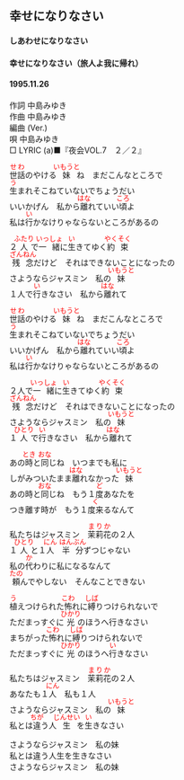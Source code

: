 <style type="text/css">
	ruby{
	    ruby-position: over;
	}
	ruby > rt{font-size: 12px;color:red;}
	p{font:16px;font-size: '楷体'}
</style>
## 幸せになりなさい
#### しあわせになりなさい
#### 幸せになりなさい（旅人よ我に帰れ）
#### 1995.11.26

作詞     中島みゆき　　　　　   
作曲      中島みゆき  　　　   
編曲 (Ver.) 　　　　　    
唄     中島みゆき    
□ LYRIC (a)■『夜会VOL.7　２／２』  
  
<ruby><rb>世話</rb><rp>(</rp><rt>せわ</rt><rp>)</rp></ruby>のやける<ruby><rb>妹</rb><rp>(</rp><rt>いもうと</rt><rp>)</rp></ruby>ね　まだこんなところで  
<ruby><rb>生</rb><rp>(</rp><rt>う</rt><rp>)</rp></ruby>まれそこねていないでちょうだい  
いいかげん　私から<ruby><rb>離</rb><rp>(</rp><rt>はな</rt><rp>)</rp></ruby>れていい<ruby><rb>頃</rb><rp>(</rp><rt>ころ</rt><rp>)</rp></ruby>よ  
私は<ruby><rb>行</rb><rp>(</rp><rt>い</rt><rp>)</rp></ruby>かなけりゃならないところがあるの  
  
２<ruby><rb>人</rb><rp>(</rp><rt>ふたり</rt><rp>)</rp></ruby>で<ruby><rb>一緒</rb><rp>(</rp><rt>いっしょ</rt><rp>)</rp></ruby>に<ruby><rb>生</rb><rp>(</rp><rt>い</rt><rp>)</rp></ruby>きてゆく<ruby><rb>約束</rb><rp>(</rp><rt>やくそく</rt><rp>)</rp></ruby>  
<ruby><rb>残念</rb><rp>(</rp><rt>ざんねん</rt><rp>)</rp></ruby>だけど　それはできないことになったの  
さようならジャスミン　私の<ruby><rb>妹</rb><rp>(</rp><rt>いもうと</rt><rp>)</rp></ruby>  
１人で<ruby><rb>行</rb><rp>(</rp><rt>い</rt><rp>)</rp></ruby>きなさい　私から<ruby><rb>離</rb><rp>(</rp><rt>はな</rt><rp>)</rp></ruby>れて  
  
<ruby><rb>世話</rb><rp>(</rp><rt>せわ</rt><rp>)</rp></ruby>のやける<ruby><rb>妹</rb><rp>(</rp><rt>いもうと</rt><rp>)</rp></ruby>ね　まだこんなところで  
<ruby><rb>生</rb><rp>(</rp><rt>う</rt><rp>)</rp></ruby>まれそこねていないでちょうだい  
いいかげん　私から<ruby><rb>離</rb><rp>(</rp><rt>はな</rt><rp>)</rp></ruby>れていい<ruby><rb>頃</rb><rp>(</rp><rt>ころ</rt><rp>)</rp></ruby>よ  
私は<ruby><rb>行</rb><rp>(</rp><rt>い</rt><rp>)</rp></ruby>かなけりゃならないところがあるの  
  
２人で<ruby><rb>一緒</rb><rp>(</rp><rt>いっしょ</rt><rp>)</rp></ruby>に<ruby><rb>生</rb><rp>(</rp><rt>い</rt><rp>)</rp></ruby>きてゆく<ruby><rb>約束</rb><rp>(</rp><rt>やくそく</rt><rp>)</rp></ruby>  
<ruby><rb>残念</rb><rp>(</rp><rt>ざんねん</rt><rp>)</rp></ruby>だけど　それはできないことになったの  
さようならジャスミン　私の<ruby><rb>妹</rb><rp>(</rp><rt>いもうと</rt><rp>)</rp></ruby>  
１<ruby><rb>人</rb><rp>(</rp><rt>ひとり</rt><rp>)</rp></ruby>で<ruby><rb>行</rb><rp>(</rp><rt>い</rt><rp>)</rp></ruby>きなさい　私から<ruby><rb>離</rb><rp>(</rp><rt>はな</rt><rp>)</rp></ruby>れて  
  
あの<ruby><rb>時</rb><rp>(</rp><rt>とき</rt><rp>)</rp></ruby>と<ruby><rb>同</rb><rp>(</rp><rt>おな</rt><rp>)</rp></ruby>じね　いつまでも私に  
しがみついたまま<ruby><rb>離</rb><rp>(</rp><rt>はな</rt><rp>)</rp></ruby>れなかった<ruby><rb>妹</rb><rp>(</rp><rt>いもうと</rt><rp>)</rp></ruby>  
あの時と<ruby><rb>同</rb><rp>(</rp><rt>おな</rt><rp>)</rp></ruby>じね　もう１<ruby><rb>度</rb><rp>(</rp><rt>ど</rt><rp>)</rp></ruby>あなたを  
つき離す時が　もう１<ruby><rb>度来</rb><rp>(</rp><rt>く</rt><rp>)</rp></ruby>るなんて  
  
私たちはジャスミン　<ruby><rb>茉莉花</rb><rp>(</rp><rt>まりか</rt><rp>)</rp></ruby>の２人  
１<ruby><rb>人</rb><rp>(</rp><rt>ひとり</rt><rp>)</rp></ruby>と１<ruby><rb>人</rb><rp>(</rp><rt>にん</rt><rp>)</rp></ruby>　<ruby><rb>半分</rb><rp>(</rp><rt>はんぶん</rt><rp>)</rp></ruby>ずつじゃない  
私の<ruby><rb>代</rb><rp>(</rp><rt>か</rt><rp>)</rp></ruby>わりに私になるなんて  
<ruby><rb>頼</rb><rp>(</rp><rt>たの</rt><rp>)</rp></ruby>んでやしない　そんなことできない  
  
<ruby><rb>植</rb><rp>(</rp><rt>う</rt><rp>)</rp></ruby>えつけられた<ruby><rb>怖</rb><rp>(</rp><rt>こわ</rt><rp>)</rp></ruby>れに<ruby><rb>縛</rb><rp>(</rp><rt>しば</rt><rp>)</rp></ruby>りつけられないで  
ただまっすぐに<ruby><rb>光</rb><rp>(</rp><rt>ひかり</rt><rp>)</rp></ruby>のほうへ行きなさい  
まちがった<ruby><rb>怖</rb><rp>(</rp><rt>こわ</rt><rp>)</rp></ruby>れに<ruby><rb>縛</rb><rp>(</rp><rt>しば</rt><rp>)</rp></ruby>りつけられないで  
ただまっすぐに<ruby><rb>光</rb><rp>(</rp><rt>ひかり</rt><rp>)</rp></ruby>のほうへ<ruby><rb>行</rb><rp>(</rp><rt>い</rt><rp>)</rp></ruby>きなさい  
  
私たちはジャスミン　<ruby><rb>茉莉花</rb><rp>(</rp><rt>まりか</rt><rp>)</rp></ruby>の２人  
あなたも１<ruby><rb>人</rb><rp>(</rp><rt>にん</rt><rp>)</rp></ruby>　私も１人  
さようならジャスミン　私の<ruby><rb>妹</rb><rp>(</rp><rt>いもうと</rt><rp>)</rp></ruby>  
私とは<ruby><rb>違</rb><rp>(</rp><rt>ちが</rt><rp>)</rp></ruby>う人<ruby><rb>生</rb><rp>(</rp><rt>じんせい</rt><rp>)</rp></ruby>を<ruby><rb>生</rb><rp>(</rp><rt>い</rt><rp>)</rp></ruby>きなさい  
  
さようならジャスミン　私の妹  
私とは違う人生を生きなさい  
さようならジャスミン　私の妹  